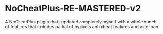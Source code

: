 # NoCheatPlus-RE-MASTERED-v2
A NoCheatPlus plugin that i updated completely myself with a whole bunch of features that includes partial of hypixels anti cheat features and auto-ban
